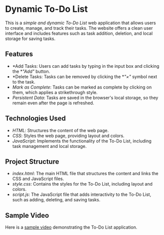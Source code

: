 # Dynamic To-Do List

This is a *simple and dynamic To-Do List* web application that allows users to create, manage, and track their tasks. The website offers a clean user interface and includes features such as task addition, deletion, and local storage for saving tasks.

## Features

- *Add Tasks: Users can add tasks by typing in the input box and clicking the **"Add"* button.
- *Delete Tasks: Tasks can be removed by clicking the **"×"* symbol next to the task.
- *Mark as Complete*: Tasks can be marked as complete by clicking on them, which applies a strikethrough style.
- *Persistent Data*: Tasks are saved in the browser's local storage, so they remain even after the page is refreshed.

## Technologies Used

- *HTML*: Structures the content of the web page.
- *CSS*: Styles the web page, providing layout and colors.
- *JavaScript*: Implements the functionality of the To-Do List, including task management and local storage.

## Project Structure

- *index.html*: The main HTML file that structures the content and links the CSS and JavaScript files.
- *style.css*: Contains the styles for the To-Do List, including layout and colors.
- *script.js*: The JavaScript file that adds interactivity to the To-Do List, such as adding, deleting, and saving tasks.

## Sample Video

Here is a [sample video](https://drive.google.com/file/d/1eNZyvDWEpEIIYz3sXR0z9gZyit7DOuAm/view?usp=drive_link) demonstrating the To-Do List application.
